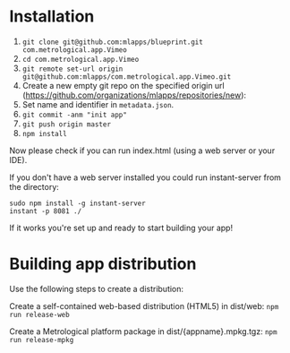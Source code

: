 # Installation

1. `git clone git@github.com:mlapps/blueprint.git com.metrological.app.Vimeo`
2. `cd com.metrological.app.Vimeo`
3. `git remote set-url origin git@github.com:mlapps/com.metrological.app.Vimeo.git`
4. Create a new empty git repo on the specified origin url (https://github.com/organizations/mlapps/repositories/new):
5. Set name and identifier in `metadata.json`.
6. `git commit -anm "init app"`
7. `git push origin master`
8. `npm install`

Now please check if you can run index.html (using a web server or your IDE).

If you don't have a web server installed you could run instant-server from the directory:
```
sudo npm install -g instant-server
instant -p 8081 ./
```

If it works you're set up and ready to start building your app!

# Building app distribution

Use the following steps to create a distribution:

Create a self-contained web-based distribution (HTML5) in dist/web:
`npm run release-web`

Create a Metrological platform package in dist/{appname}.mpkg.tgz:
`npm run release-mpkg`
